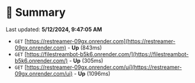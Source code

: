 # 📖 Summary
Last updated: **5/12/2024, 9:47:05 AM**

- `GET` [https://restreamer-09gx.onrender.com](https://restreamer-09gx.onrender.com) - **Up** (843ms)
- `GET` [https://filestreambot-b5k6.onrender.com/](https://filestreambot-b5k6.onrender.com/) - **Up** (305ms)
- `GET` [https://restreamer-09gx.onrender.com/ui](https://restreamer-09gx.onrender.com/ui) - **Up** (1096ms)
